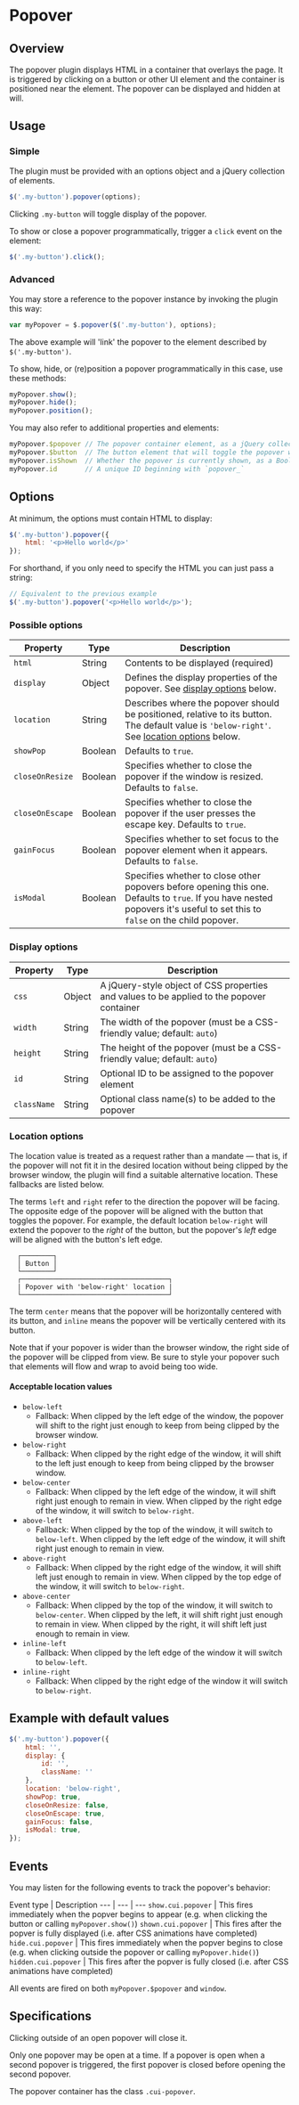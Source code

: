 # Popover

## Overview

The popover plugin displays HTML in a container that overlays the page. It is triggered by clicking on a button or other UI element and the container is positioned near the element. The popover can be displayed and hidden at will.

## Usage

### Simple

The plugin must be provided with an options object and a jQuery collection of elements.

```js
$('.my-button').popover(options);
```

Clicking `.my-button` will toggle display of the popover.

To show or close a popover programmatically, trigger a `click` event on the element:

```js
$('.my-button').click();
```

### Advanced

You may store a reference to the popover instance by invoking the plugin this way:

```js
var myPopover = $.popover($('.my-button'), options);
```

The above example will 'link' the popover to the element described by `$('.my-button')`.

To show, hide, or (re)position a popover programmatically in this case, use these methods:

```js
myPopover.show();
myPopover.hide();
myPopover.position();
```

You may also refer to additional properties and elements:

```js
myPopover.$popover // The popover container element, as a jQuery collection
myPopover.$button  // The button element that will toggle the popover when clicked, as a jQuery collection
myPopover.isShown  // Whether the popover is currently shown, as a Boolean
myPopover.id       // A unique ID beginning with `popover_`
```

## Options

At minimum, the options must contain HTML to display:

```js
$('.my-button').popover({
    html: '<p>Hello world</p>'
});
```

For shorthand, if you only need to specify the HTML you can just pass a string:

```js
// Equivalent to the previous example
$('.my-button').popover('<p>Hello world</p>');
```

### Possible options

Property | Type | Description
--- | --- | ---
`html` | String | Contents to be displayed (required)
`display` | Object | Defines the display properties of the popover. See [display options](#display-options) below.
`location` | String | Describes where the popover should be positioned, relative to its button. The default value is `'below-right'`. See [location options](#location-options) below.
`showPop` | Boolean | Defaults to `true`.
`closeOnResize` | Boolean | Specifies whether to close the popover if the window is resized. Defaults to `false`.
`closeOnEscape` | Boolean | Specifies whether to close the popover if the user presses the escape key. Defaults to `true`.
`gainFocus` | Boolean | Specifies whether to set focus to the popover element when it appears. Defaults to `false`.
`isModal` | Boolean | Specifies whether to close other popovers before opening this one. Defaults to `true`. If you have nested popovers it's useful to set this to `false` on the child popover.

### Display options

Property | Type | Description
--- | --- | ---
`css` | Object | A jQuery-style object of CSS properties and values to be applied to the popover container
`width` | String | The width of the popover (must be a CSS-friendly value; default: `auto`)
`height` | String | The height of the popover (must be a CSS-friendly value; default: `auto`)
`id` | String | Optional ID to be assigned to the popover element
`className` | String | Optional class name(s) to be added to the popover

### Location options

The location value is treated as a request rather than a mandate &mdash; that is, if the popover will not fit it in the desired location without being clipped by the browser window, the plugin will find a suitable alternative location. These fallbacks are listed below.

The terms `left` and `right` refer to the direction the popover will be facing. The opposite edge of the popover will be aligned with the button that toggles the popover. For example, the default location `below-right` will extend the popover to the *right* of the button, but the popover's *left* edge will be aligned with the button's left edge.

```
  ┌────────┐
  │ Button │
  └────────┘
  ┌─────────────────────────────────────┐
  | Popover with 'below-right' location |
  └─────────────────────────────────────┘
```

The term `center` means that the popover will be horizontally centered with its button, and `inline` means the popover will be vertically centered with its button.

Note that if your popover is wider than the browser window, the right side of the popover will be clipped from view. Be sure to style your popover such that elements will flow and wrap to avoid being too wide.

#### Acceptable location values

- `below-left`
    + Fallback: When clipped by the left edge of the window, the popover will shift to the right just enough to keep from being clipped by the browser window.
- `below-right`
    + Fallback: When clipped by the right edge of the window, it will shift to the left just enough to keep from being clipped by the browser window.
- `below-center`
    + Fallback: When clipped by the left edge of the window, it will shift right just enough to remain in view. When clipped by the right edge of the window, it will switch to `below-right`.
- `above-left`
    + Fallback: When clipped by the top of the window, it will switch to `below-left`. When clipped by the left edge of the window, it will shift right just enough to remain in view.
- `above-right`
    + Fallback: When clipped by the right edge of the window, it will shift left just enough to remain in view. When clipped by the top edge of the window, it will switch to `below-right`.
- `above-center`
    + Fallback: When clipped by the top of the window, it will switch to `below-center`. When clipped by the left, it will shift right just enough to remain in view. When clipped by the right, it will shift left just enough to remain in view.
- `inline-left`
    + Fallback: When clipped by the left edge of the window it will switch to `below-left`.
- `inline-right`
    + Fallback: When clipped by the right edge of the window it will switch to `below-right`.

## Example with default values

```js
$('.my-button').popover({
    html: '',
    display: {
        id: '',
        className: ''
    },
    location: 'below-right',
    showPop: true,
    closeOnResize: false,
    closeOnEscape: true,
    gainFocus: false,
    isModal: true,
});
```

## Events

You may listen for the following events to track the popover's behavior:

Event type | Description
--- | --- | ---
`show.cui.popover` | This fires immediately when the popver begins to appear (e.g. when clicking the button or calling `myPopover.show()`)
`shown.cui.popover` | This fires after the popver is fully displayed (i.e. after CSS animations have completed)
`hide.cui.popover` | This fires immediately when the popver begins to close (e.g. when clicking outside the popover or calling `myPopover.hide()`)
`hidden.cui.popover` | This fires after the popver is fully closed (i.e. after CSS animations have completed)

All events are fired on both `myPopover.$popover` and `window`.

## Specifications

Clicking outside of an open popover will close it.

Only one popover may be open at a time. If a popover is open when a second popover is triggered, the first popover is closed before opening the second popover.

The popover container has the class `.cui-popover`.
